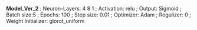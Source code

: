 
 
 **Model_Ver_2** : Neuron-Layers: 4 8 1 ; Activation: relu ; Output: Sigmoid ; Batch size:5 ; Epochs: 100 ; Step size: 0.01 ; Optimizer: Adam ; Regulizer: 0 ; Weight Initializer: glorot_uniform   
 